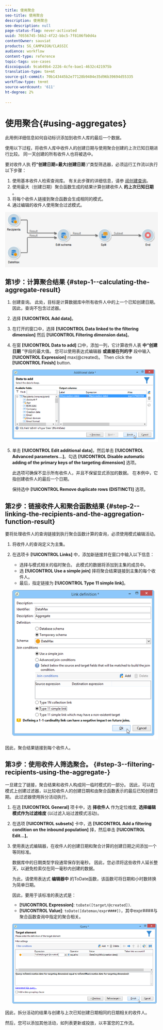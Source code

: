 ```yaml
---
title: 使用聚合
seo-title: 使用聚合
description: 使用聚合
seo-description: null
page-status-flag: never-activated
uuid: 70556745-56b2-4f22-bbc5-7f8106fb0d4a
contentOwner: sauviat
products: SG_CAMPAIGN/CLASSIC
audience: workflow
content-type: reference
topic-tags: use-cases
discoiquuid: 9ca649b4-2226-4cfe-bae1-4632c421975b
translation-type: tm+mt
source-git-commit: 70b143445b2e77128b9404e35d96b39694d55335
workflow-type: tm+mt
source-wordcount: '611'
ht-degree: 2%

---
```



# 使用聚合{#using-aggregates}

此用例详细信息如何自动标识添加到收件人库的最后一个数据。

使用以下过程，将收件人库中收件人的创建日期与使用聚合创建的上次已知日期进行比较。 同一天创建的所有收件人也将被选中。

要对收件人执 **行“创建日期=最大(创建日期** )”类型筛选器，必须运行工作流以执行以下步骤：

1. 使用基本收件人检索查询库。 有关此步骤的详细信息，请参 [阅创建查询](../../workflow/using/query.md#creating-a-query)。
1. 使用最大（创建日期）聚合函数生成的结果计算创建收件人 **的上次已知日期** 。
1. 将每个收件人链接到聚合函数会生成相同的模式。
1. 通过编辑的收件人使用聚合过滤模式。

![](assets/datamanagement_usecase_1.png)

## 第1步：计算聚合结果 {#step-1--calculating-the-aggregate-result}

1. 创建查询。 此处，目标是计算数据库中所有收件人中的上一个已知创建日期。 因此，查询不包含过滤器。
1. 选择 **[!UICONTROL Add data]**。
1. 在打开的窗口中，选择 **[!UICONTROL Data linked to the filtering dimension]** 然后 **[!UICONTROL Filtering dimension data]**。
1. 在窗 **[!UICONTROL Data to add]** 口中，添加一列，它计算收件人表 **中“创建日期** ”字段的最大值。 您可以使用表达式编辑器 **或直接在列的字** 段中输入 **[!UICONTROL Expression]** max(@created)。 Then click the **[!UICONTROL Finish]** button.

   ![](assets/datamanagement_usecase_2.png)

1. 单击 **[!UICONTROL Edit additional data]**，然后单击 **[!UICONTROL Advanced parameters...]**。勾选 **[!UICONTROL Disable automatic adding of the primary keys of the targeting dimension]** 选项。

   此选项可确保不显示所有收件人，并且不保留显式添加的数据。 在本例中，它指创建收件人的最后一个日期。

   保持选中 **[!UICONTROL Remove duplicate rows (DISTINCT)]** 选项。

## 第2步：链接收件人和聚合函数结果 {#step-2--linking-the-recipients-and-the-aggregation-function-result}

要将处理收件人的查询链接到执行聚合函数计算的查询，必须使用模式编辑活动。

1. 将收件人的查询定义为主集。
1. 在选项卡 **[!UICONTROL Links]** 中，添加新链接并在窗口中输入以下信息：

   * 选择与模式相关的临时聚合。 此模式的数据将添加到主集的成员中。
   * 选 **[!UICONTROL Use a simple join]** 择将聚合结果链接到主集的每个收件人。
   * 最后，指定链接为 **[!UICONTROL Type 11 simple link]**。

   ![](assets/datamanagement_usecase_3.png)

因此，聚合结果链接到每个收件人。

## 第3步：使用收件人筛选聚合。 {#step-3--filtering-recipients-using-the-aggregate-}

一旦建立了链接，聚合结果和收件人构成同一临时模式的一部分。 因此，可以在模式上创建过滤器，以比较收件人的创建日期和由聚合函数表示的最后已知创建日期。 此过滤器使用拆分活动执行。

1. 在选 **[!UICONTROL General]** 项卡中，选 **择收件人** 作为定位维度, **选择编辑模式作为过滤维度** (以过滤入站过渡模式活动)。
1. 在选项 **[!UICONTROL subsets]** 卡中，选 **[!UICONTROL Add a filtering condition on the inbound population]** 择，然后单击 **[!UICONTROL Edit...]**。
1. 使用表达式编辑器，在收件人的创建日期和聚合计算的创建日期之间添加一个等同标准。

   数据库中的日期类型字段通常保存到毫秒。 因此，您必须将这些收件人延长整天，以避免检索仅在同一毫秒内创建的数据。

   为此，请使用表达式 **编辑器中** 的ToDate函数，该函数可将日期和小时数转换为简单日期。

   因此，要用于该标准的表达式是：

   * **[!UICONTROL Expression]**: `toDate([target/@created])`.
   * **[!UICONTROL Value]**: `toDate([datemax/expr####])`，其中expr####与聚合函数查询中指定的聚合相关。

   ![](assets/datamanagement_usecase_4.png)

因此，拆分活动的结果与创建与上次已知创建日期相同的日期相关的收件人。

然后，您可以添加其他活动，如列表更新或投放，以丰富您的工作流。
